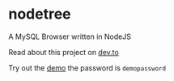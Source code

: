 # nodetree
A MySQL Browser written in NodeJS

Read about this project on [dev.to](https://dev.to/link2twenty/mysql-editor-in-nodejs--part-one-42j0)

Try out the [demo](http://nodetree-mysql.herokuapp.com/) the password is `demopassword` 
